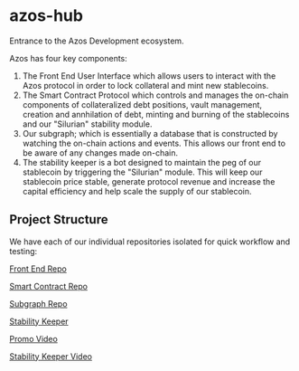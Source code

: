 # azos-hub
Entrance to the Azos Development ecosystem.

Azos has four key components:

1. The Front End User Interface which allows users to interact with the Azos protocol in order to lock collateral and mint new stablecoins.
2. The Smart Contract Protocol which controls and manages the on-chain components of collateralized debt positions, vault management, creation and annhilation of debt, minting and burning of the stablecoins and our "Silurian" stability module.
3. Our subgraph; which is essentially a database that is constructed by watching the on-chain actions and events.  This allows our front end to be aware of any changes made on-chain.
4. The stability keeper is a bot designed to maintain the peg of our stablecoin by triggering the "Silurian" module.  This will keep our stablecoin price stable, generate protocol revenue and increase the capital efficiency and help scale the supply of our stablecoin.

## Project Structure

We have each of our individual repositories isolated for quick workflow and testing:

[Front End Repo](https://github.com/AzosFinance/azos-frontend)

[Smart Contract Repo](https://github.com/AzosFinance/azos-protocol)

[Subgraph Repo]()

[Stability Keeper](https://github.com/AzosFinance/azos-keeper)

[Promo Video](https://youtu.be/BOzTIuG4W3s )

[Stability Keeper Video](https://youtu.be/ndDWxjQeFGs)

